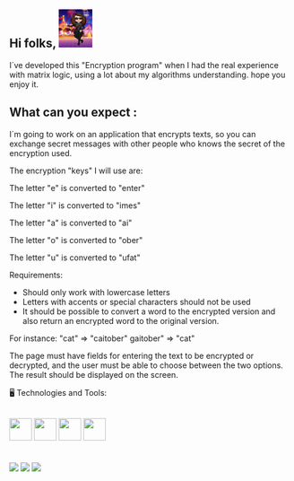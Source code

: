 ## Hi folks, <img src= "Img/Avatar Dria.jpeg" width="60" height= "68" alt = "Dria`s avatar" border-radius= 24px> 
I´ve developed this "Encryption program" when I had the real experience with matrix logic, using a lot about my algorithms understanding.
hope you enjoy it.


## What can you expect :


I´m going to work on an application that encrypts texts, so you can exchange secret messages with other people who knows the secret of the encryption used.

The encryption "keys" I will use are:

The letter "e" is converted to "enter"

The letter "i" is converted to "imes"

The letter "a" is converted to "ai"

The letter "o" is converted to "ober"

The letter "u" is converted to "ufat"

Requirements:
- Should only work with lowercase letters
- Letters with accents or special characters should not be used
- It should be possible to convert a word to the encrypted version and also return an encrypted word to the original version.

For instance:
"cat" => "caitober"
gaitober" => "cat"

The page must have fields for entering the text to be encrypted or decrypted, and the user must be able to choose between the two options.
The result should be displayed on the screen.




🖥️ Technologies and Tools:
<div style = "display: inline_block"><br>
    <img align="center"  src="https://cdn.jsdelivr.net/gh/devicons/devicon@latest/icons/git/git-original.svg" width="40" height="40" /> 
    <img align="center"src="https://cdn.jsdelivr.net/gh/devicons/devicon@latest/icons/javascript/javascript-original.svg" width="40" height="40" />   
    <img align="center" src="https://cdn.jsdelivr.net/gh/devicons/devicon@latest/icons/css3/css3-original.svg" width="40" height="40" />
    <img align="center" src="https://cdn.jsdelivr.net/gh/devicons/devicon@latest/icons/html5/html5-original.svg" width="40" height="40" />
  
</div> 

#

<div>
<a href="https://www.youtube.com/@driaMuniz_Cyber" target="_blank"><img loading="lazy" src="https://img.shields.io/badge/YouTube-FF0000?style=for-the-badge&logo=youtube&logoColor=white" target="_blank"></a>
<a href = "mailto:driatchiita@gmail.com"><img loading="lazy" src="https://img.shields.io/badge/Gmail-D14836?style=for-the-badge&logo=gmail&logoColor=white" target="_blank"></a>
<a href="https://www.linkedin.com/in/adriana-freire-muniz-desenvolvedora-js/)" target="_blank"><img loading="lazy" src="https://img.shields.io/badge/-LinkedIn-%230077B5?style=for-the-badge&logo=linkedin&logoColor=white" target="_blank"></a>   
</div>
